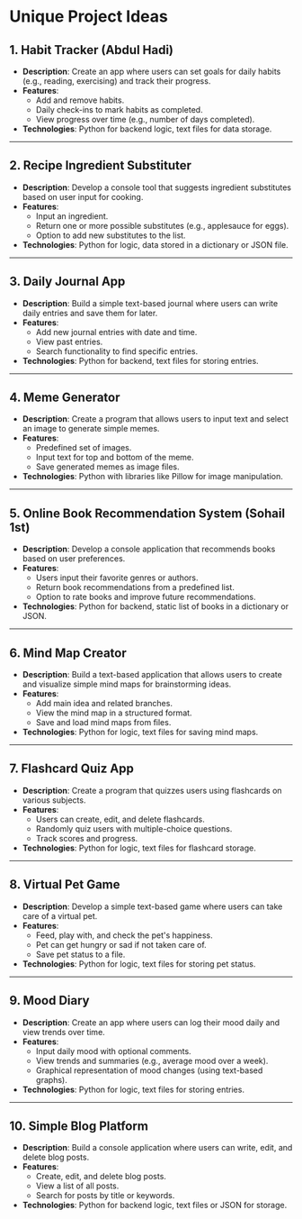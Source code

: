 # Unique Project Ideas

## 1. Habit Tracker          (Abdul Hadi)
- **Description**: Create an app where users can set goals for daily habits (e.g., reading, exercising) and track their progress.
- **Features**:
  - Add and remove habits.
  - Daily check-ins to mark habits as completed.
  - View progress over time (e.g., number of days completed).
- **Technologies**: Python for backend logic, text files for data storage.

---

## 2. Recipe Ingredient Substituter
- **Description**: Develop a console tool that suggests ingredient substitutes based on user input for cooking.
- **Features**:
  - Input an ingredient.
  - Return one or more possible substitutes (e.g., applesauce for eggs).
  - Option to add new substitutes to the list.
- **Technologies**: Python for logic, data stored in a dictionary or JSON file.

---

## 3. Daily Journal App
- **Description**: Build a simple text-based journal where users can write daily entries and save them for later.
- **Features**:
  - Add new journal entries with date and time.
  - View past entries.
  - Search functionality to find specific entries.
- **Technologies**: Python for backend, text files for storing entries.

---

## 4. Meme Generator
- **Description**: Create a program that allows users to input text and select an image to generate simple memes.
- **Features**:
  - Predefined set of images.
  - Input text for top and bottom of the meme.
  - Save generated memes as image files.
- **Technologies**: Python with libraries like Pillow for image manipulation.

---

## 5. Online Book Recommendation System   (Sohail 1st)
- **Description**: Develop a console application that recommends books based on user preferences.
- **Features**:
  - Users input their favorite genres or authors.
  - Return book recommendations from a predefined list.
  - Option to rate books and improve future recommendations.
- **Technologies**: Python for backend, static list of books in a dictionary or JSON.

---

## 6. Mind Map Creator
- **Description**: Build a text-based application that allows users to create and visualize simple mind maps for brainstorming ideas.
- **Features**:
  - Add main idea and related branches.
  - View the mind map in a structured format.
  - Save and load mind maps from files.
- **Technologies**: Python for logic, text files for saving mind maps.

---

## 7. Flashcard Quiz App
- **Description**: Create a program that quizzes users using flashcards on various subjects.
- **Features**:
  - Users can create, edit, and delete flashcards.
  - Randomly quiz users with multiple-choice questions.
  - Track scores and progress.
- **Technologies**: Python for logic, text files for flashcard storage.

---

## 8. Virtual Pet Game
- **Description**: Develop a simple text-based game where users can take care of a virtual pet.
- **Features**:
  - Feed, play with, and check the pet's happiness.
  - Pet can get hungry or sad if not taken care of.
  - Save pet status to a file.
- **Technologies**: Python for logic, text files for storing pet status.

---

## 9. Mood Diary
- **Description**: Create an app where users can log their mood daily and view trends over time.
- **Features**:
  - Input daily mood with optional comments.
  - View trends and summaries (e.g., average mood over a week).
  - Graphical representation of mood changes (using text-based graphs).
- **Technologies**: Python for logic, text files for storing entries.

---

## 10. Simple Blog Platform
- **Description**: Build a console application where users can write, edit, and delete blog posts.
- **Features**:
  - Create, edit, and delete blog posts.
  - View a list of all posts.
  - Search for posts by title or keywords.
- **Technologies**: Python for backend logic, text files or JSON for storage.
